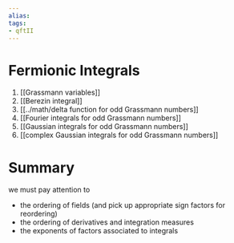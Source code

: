```yaml
---
alias:
tags:
- qftII
---
```

#  Fermionic Integrals

1. [[Grassmann variables]]
2. [[Berezin integral]]
3. [[../math/delta function for odd Grassmann numbers]]
4. [[Fourier integrals for odd Grassmann numbers]]
5. [[Gaussian integrals for odd Grassmann numbers]]
6. [[complex Gaussian integrals for odd Grassmann numbers]]

# Summary
we must pay attention to
-   the ordering of fields (and pick up appropriate sign factors for reordering)
-   the ordering of derivatives and integration measures
-   the exponents of factors associated to integrals